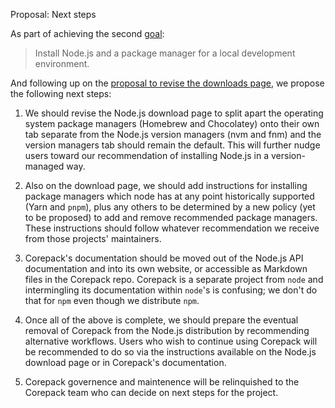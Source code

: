 Proposal: Next steps

As part of achieving the second [goal](./goals.md):

> Install Node.js and a package manager for a local development environment.

And following up on the [proposal to revise the downloads page](./proposal-revise-downloads-page.md), we propose the following next steps:

1. We should revise the Node.js download page to split apart the operating system package managers (Homebrew and Chocolatey) onto their own tab separate from the Node.js version managers (nvm and fnm) and the version managers tab should remain the default. This will further nudge users toward our recommendation of installing Node.js in a version-managed way.

2. Also on the download page, we should add instructions for installing package managers which node has at any point historically supported (Yarn and `pnpm`), plus any others to be determined by a new policy (yet to be proposed) to add and remove recommended package managers. These instructions should follow whatever recommendation we receive from those projects' maintainers.

3. Corepack's documentation should be moved out of the Node.js API documentation and into its own website, or accessible as Markdown files in the Corepack repo. Corepack is a separate project from `node` and intermingling its documentation within `node`'s is confusing; we don't do that for `npm` even though we distribute `npm`.

4. Once all of the above is complete, we should prepare the eventual removal of Corepack from the Node.js distribution by recommending alternative workflows. Users who wish to continue using Corepack will be recommended to do so via the instructions available on the Node.js download page or in Corepack's documentation.

5. Corepack governence and maintenence will be relinquished to the Corepack team who can decide on next steps for the project.
